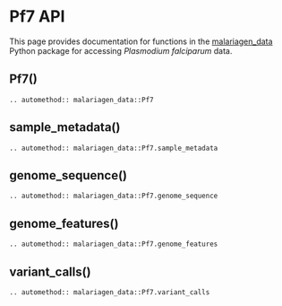 # Pf7 API

This page provides documentation for functions in the [malariagen_data](https://github.com/malariagen/malariagen-data-python) Python package for accessing _Plasmodium falciparum_ data.

## Pf7()

```{eval-rst}
.. automethod:: malariagen_data::Pf7
```

## sample_metadata()

```{eval-rst}
.. automethod:: malariagen_data::Pf7.sample_metadata
```

## genome_sequence()

```{eval-rst}
.. automethod:: malariagen_data::Pf7.genome_sequence
```

## genome_features()

```{eval-rst}
.. automethod:: malariagen_data::Pf7.genome_features
```

## variant_calls()

```{eval-rst}
.. automethod:: malariagen_data::Pf7.variant_calls
```
